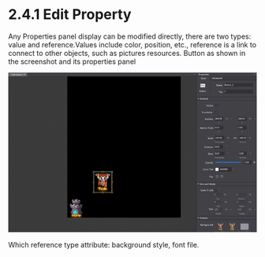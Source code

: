 # 2.4.1 Edit Property

Any Properties panel display can be modified directly, there are two types: value and reference.Values ​​include color, position, etc., reference is a link to connect to other objects, such as pictures resources. Button as shown in the screenshot and its properties panel

![Image](res/image051.png)

Which reference type attribute: background style, font file.

